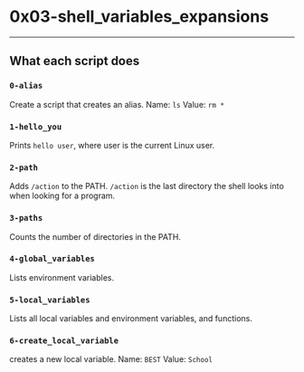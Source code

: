 # 0x03-shell_variables_expansions 
---
## What each script does
### `0-alias`
Create a script that creates an alias.
Name: `ls`
Value: `rm *`
### `1-hello_you`
Prints `hello user`, where user is the current Linux user.
### `2-path` 
Adds `/action` to the PATH. 
`/action` is the last directory the shell looks into when looking for a program.
### `3-paths`
Counts the number of directories in the PATH.
### `4-global_variables`
Lists environment variables. 
### `5-local_variables`
Lists all local variables and environment variables, and functions.
### `6-create_local_variable`
creates a new local variable.
Name: `BEST`
Value: `School`


